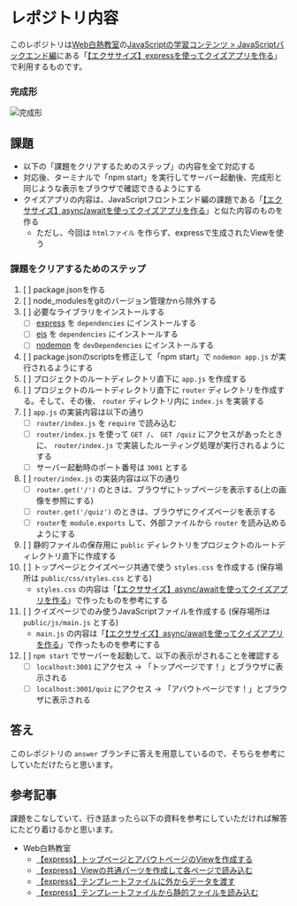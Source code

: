 # レポジトリ内容

このレポジトリは[Web白熱教室](https://tsuyopon.xyz/)の[JavaScriptの学習コンテンツ > JavaScriptバックエンド編](https://tsuyopon.xyz/learning-contents/web-dev/javascript/backend/)にある「[【エクササイズ】expressを使ってクイズアプリを作る](https://tsuyopon.xyz/learning-contents/web-dev/javascript/backend/js-excercise-for-backend-6/)」で利用するものです。


### 完成形

![完成形](./images/assignment.gif)

## 課題

- 以下の「課題をクリアするためのステップ」の内容を全て対応する
- 対応後、ターミナルで「npm start」を実行してサーバー起動後、完成形と同じような表示をブラウザで確認できるようにする
- クイズアプリの内容は、JavaScriptフロントエンド編の課題である「[【エクササイズ】async/awaitを使ってクイズアプリを作る](https://tsuyopon.xyz/learning-contents/web-dev/javascript/frontend/js-excercise-for-frontend-9/)」と似た内容のものを作る
    - ただし、今回は `htmlファイル` を作らず、expressで生成されたViewを使う

### 課題をクリアするためのステップ

1. [ ] package.jsonを作る
1. [ ] node_modulesをgitのバージョン管理かnら除外する
1. [ ] 必要なライブラリをインストールする
    - [ ] [express](https://github.com/expressjs/express) を `dependencies` にインストールする
    - [ ] [ejs](https://github.com/mde/ejs) を `dependencies` にインストールする
    - [ ] [nodemon](https://github.com/remy/nodemon) を `devDependencies` にインストールする
1. [ ] package.jsonのscriptsを修正して「npm start」で `nodemon app.js` が実行されるようにする
1. [ ] プロジェクトのルートディレクトリ直下に `app.js` を作成する
1. [ ] プロジェクトのルートディレクトリ直下に `router` ディレクトリを作成する。そして、その後、 `router` ディレクトリ内に `index.js` を実装する
1. [ ] `app.js` の実装内容は以下の通り
    - [ ] `router/index.js` を `require` で読み込む
    - [ ] `router/index.js` を使って `GET /`、 `GET /quiz` にアクセスがあったときに、 `router/index.js` で実装したルーティング処理が実行されるようにする
    - [ ] サーバー起動時のポート番号は `3001` とする
1. [ ] `router/index.js` の実装内容は以下の通り
    - [ ] `router.get('/')` のときは、ブラウザにトップページを表示する(上の画像を参照にする)
    - [ ] `router.get('/quiz')` のときは、ブラウザにクイズページを表示する
    - [ ] `router`を `module.exports` して、外部ファイルから `router` を読み込めるようにする
1. [ ] 静的ファイルの保存用に `public` ディレクトリをプロジェクトのルートディレクトリ直下に作成する
1. [ ] トップページとクイズページ共通で使う `styles.css` を作成する (保存場所は `public/css/styles.css` とする)
    - `styles.css` の内容は「[【エクササイズ】async/awaitを使ってクイズアプリを作る](https://tsuyopon.xyz/learning-contents/web-dev/javascript/frontend/js-excercise-for-frontend-9/)」で作ったものを参考にする
1. [ ] クイズページでのみ使うJavaScriptファイルを作成する (保存場所は `public/js/main.js` とする)
    - `main.js` の内容は「[【エクササイズ】async/awaitを使ってクイズアプリを作る](https://tsuyopon.xyz/learning-contents/web-dev/javascript/frontend/js-excercise-for-frontend-9/)」で作ったものを参考にする
1. [ ] `npm start` でサーバーを起動して、以下の表示がされることを確認する
    - [ ] `localhost:3001` にアクセス → 「トップページです！」とブラウザに表示される
    - [ ] `localhost:3001/quiz` にアクセス → 「アバウトページです！」とブラウザに表示される

## 答え

このレポジトリの `answer` ブランチに答えを用意しているので、そちらを参考にしていただけたらと思います。

## 参考記事

課題をこなしていて、行き詰まったら以下の資料を参考にしていただければ解答にたどり着けるかと思います。


- Web白熱教室
    - [【express】トップページとアバウトページのViewを作成する](https://tsuyopon.xyz/learning-contents/web-dev/javascript/backend/how-to-render-template-files-in-express/)
    - [【express】Viewの共通パーツを作成して各ページで読み込む](https://tsuyopon.xyz/learning-contents/web-dev/javascript/backend/how-to-load-partial-files-in-template-files/)
    - [【express】テンプレートファイルに外からデータを渡す](https://tsuyopon.xyz/learning-contents/web-dev/javascript/backend/how-to-pass-data-to-template-files-in-express/)
    - [【express】テンプレートファイルから静的ファイルを読み込む](https://tsuyopon.xyz/learning-contents/web-dev/javascript/backend/how-to-load-static-files-in-express/)